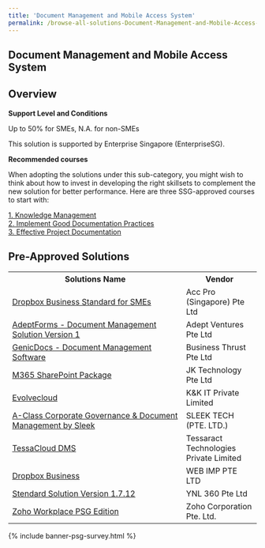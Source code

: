 ```yaml
---
title: 'Document Management and Mobile Access System'
permalink: /browse-all-solutions-Document-Management-and-Mobile-Access-System/Document-Management-and-Mobile-Access-System
---
```


## Document Management and Mobile Access System
## Overview

**Support Level and Conditions**

Up to 50% for SMEs, N.A. for non-SMEs

This solution is supported by Enterprise Singapore (EnterpriseSG).

**Recommended courses**

When adopting the solutions under this sub-category, you might wish to think about how to invest in developing the right skillsets to complement the new solution for better performance. Here are three SSG-approved courses to start with:

<a href='https://sfec.enterprisejobskills.gov.sg/Course_Internet/CourseDetail.aspx?CoursesReferenceNumber=TGS-2021004604'  target='_blank' rel='noopener'>1. Knowledge Management</a><br>
<a href='https://sfec.enterprisejobskills.gov.sg/Course_Internet/CourseDetail.aspx?CoursesReferenceNumber=TGS-2015500446'  target='_blank' rel='noopener'>2. Implement Good Documentation Practices</a><br>
<a href='https://sfec.enterprisejobskills.gov.sg/Course_Internet/CourseDetail.aspx?CoursesReferenceNumber=TGS-2018502883'  target='_blank' rel='noopener'>3. Effective Project Documentation</a><br>

## Pre-Approved Solutions

<table>
<tr>
<th style='width: auto;'><b>Solutions Name</b></th>
<th style='width: 30%;'><b>Vendor</b></th>
</tr>
<tr>
<td><a href='/productivity-solutions-grant/solutionrepo/solution52' target='_blank'>Dropbox Business Standard for SMEs</a><br></td>
<td>Acc Pro (Singapore) Pte Ltd</td>
</tr>
<tr>
<td><a href='/productivity-solutions-grant/solutionrepo/solution111' target='_blank'>AdeptForms - Document Management Solution Version 1</a><br></td>
<td>Adept Ventures Pte Ltd</td>
</tr>
<tr>
<td><a href='/productivity-solutions-grant/solutionrepo/solution334' target='_blank'>GenicDocs - Document Management Software</a><br></td>
<td>Business Thrust Pte Ltd</td>
</tr>
<tr>
<td><a href='/productivity-solutions-grant/solutionrepo/solution840' target='_blank'>M365 SharePoint Package</a><br></td>
<td>JK Technology Pte Ltd</td>
</tr>
<tr>
<td><a href='/productivity-solutions-grant/solutionrepo/solution864' target='_blank'>Evolvecloud</a><br></td>
<td>K&K IT Private Limited</td>
</tr>
<tr>
<td><a href='/productivity-solutions-grant/solutionrepo/solution1372' target='_blank'>A-Class Corporate Governance & Document Management by Sleek</a><br></td>
<td>SLEEK TECH (PTE. LTD.)</td>
</tr>
<tr>
<td><a href='/productivity-solutions-grant/solutionrepo/solution1456' target='_blank'>TessaCloud DMS</a><br></td>
<td>Tessaract Technologies Private Limited</td>
</tr>
<tr>
<td><a href='/productivity-solutions-grant/solutionrepo/solution1584' target='_blank'>Dropbox Business</a><br></td>
<td>WEB IMP PTE LTD</td>
</tr>
<tr>
<td><a href='/productivity-solutions-grant/solutionrepo/solution1653' target='_blank'>Stendard Solution Version 1.7.12</a><br></td>
<td>YNL 360 Pte Ltd</td>
</tr>
<tr>
<td><a href='/productivity-solutions-grant/solutionrepo/solution1686' target='_blank'>Zoho Workplace PSG Edition</a><br></td>
<td>Zoho Corporation Pte. Ltd.</td>
</tr>
</table>

{% include banner-psg-survey.html %}
